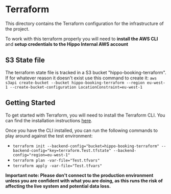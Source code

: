 # Terraform

This directory contains the Terraform configuration for the infrastructure of the project.

To work with this terraform properly you will need to **install the AWS CLI** and **setup credentials to the Hippo Internal AWS account**

## S3 State file

The terraform state file is tracked in a S3 bucket "hippo-booking-terraform".
If for whatever reason it doesn't exist use this command to create it:
```aws s3api create-bucket --bucket hippo-booking-terraform --region eu-west-1 --create-bucket-configuration LocationConstraint=eu-west-1```

## Getting Started

To get started with Terraform, you will need to install the Terraform CLI.
You can find the installation instructions [here](https://learn.hashicorp.com/tutorials/terraform/install-cli).

Once you have the CLI installed, you can run the following commands to play around against the test environment:

- ```terraform init --backend-config="bucket=hippo-booking-terraform" --backend-config="key=terraform.Test.tfstate" --backend-config="region=eu-west-1"```
- ```terraform plan -var-file="Test.tfvars"```
- ```terraform apply -var-file="Test.tfvars"```

**Important note: Please don't connect to the production environment unless you are confident with what you are doing, as this runs the risk of affecting the live system and potential data loss.**
